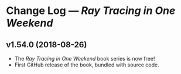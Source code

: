 Change Log — _Ray Tracing in One Weekend_
================================================================================

v1.54.0  (2018-08-26)
----------------------
  - The _Ray Tracing in One Weekend_ book series is now free!
  - First GitHub release of the book, bundled with source code.

